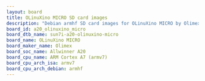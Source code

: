 ```yaml
---
layout: board
title: OLinuXino MICRO SD card images
description: "Debian armhf SD card images for OLinuXino MICRO by Olimex, SoC: Allwinner A20, CPU ISA: armv7"
board_id: a20_olinuxino_micro
board_dtb_name: sun7i-a20-olinuxino-micro
board_name: OLinuXino MICRO
board_maker_name: Olimex
board_soc_name: Allwinner A20
board_cpu_name: ARM Cortex A7 (armv7)
board_cpu_arch_isa: armv7
board_cpu_arch_debian: armhf
---
```

